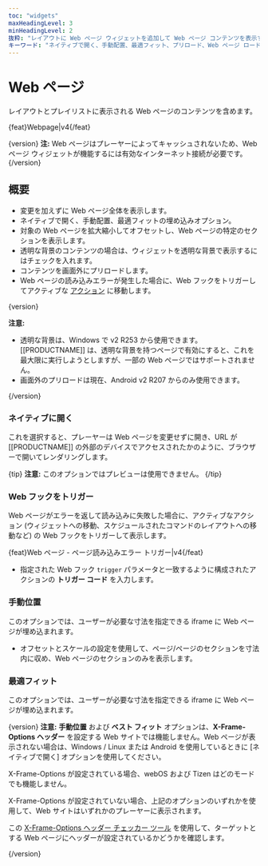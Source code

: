 ```yaml
---
toc: "widgets"
maxHeadingLevel: 3
minHeadingLevel: 2
抜粋: "レイアウトに Web ページ ウィジェットを追加して Web ページ コンテンツを表示する"
キーワード: "ネイティブで開く、手動配置、最適フィット、プリロード、Web ページ ロード エラー"
---
```


# Web ページ

レイアウトとプレイリストに表示される Web ページのコンテンツを含めます。

{feat}Webpage|v4{/feat}

{version}
**注:** Web ページはプレーヤーによってキャッシュされないため、Web ページ ウィジェットが機能するには有効なインターネット接続が必要です。
{/version}

## 概要

- 変更を加えずに Web ページ全体を表示します。
- ネイティブで開く、手動配置、最適フィットの埋め込みオプション。
- 対象の Web ページを拡大縮小してオフセットし、Web ページの特定のセクションを表示します。
- 透明な背景のコンテンツの場合は、ウィジェットを透明な背景で表示するにはチェックを入れます。
- コンテンツを画面外にプリロードします。
- Web ページの読み込みエラーが発生した場合に、Web フックをトリガーしてアクティブな [アクション](layouts_interactive_actions.html) に移動します。

{version}

**注意:**

- 透明な背景は、Windows で v2 R253 から使用できます。[[PRODUCTNAME]] は、透明な背景を持つページで有効にすると、これを最大限に実行しようとしますが、一部の Web ページではサポートされません。
- 画面外のプリロードは現在、Android v2 R207 からのみ使用できます。

{/version}

### ネイティブに開く

これを選択すると、プレーヤーは Web ページを変更せずに開き、URL が [[PRODUCTNAME]] の外部のデバイスでアクセスされたかのように、ブラウザーで開いてレンダリングします。

{tip}
**注意:** このオプションではプレビューは使用できません。
{/tip}

### Web フックをトリガー

Web ページがエラーを返して読み込みに失敗した場合に、アクティブなアクション (ウィジェットへの移動、スケジュールされたコマンドのレイアウトへの移動など) の Web フックをトリガーして表示します。

{feat}Web ページ - ページ読み込みエラー トリガー|v4{/feat}

- 指定された Web フック `trigger` パラメータと一致するように構成されたアクションの **トリガー コード** を入力します。

### 手動位置

このオプションでは、ユーザーが必要な寸法を指定できる iframe に Web ページが埋め込まれます。

- オフセットとスケールの設定を使用して、ページ/ページのセクションを寸法内に収め、Web ページのセクションのみを表示します。

### 最適フィット

このオプションでは、ユーザーが必要な寸法を指定できる iframe に Web ページが埋め込まれます。

{version}
**注意:** **手動位置** および **ベスト フィット** オプションは、**X-Frame-Options ヘッダー** を設定する Web サイトでは機能しません。Web ページが表示されない場合は、Windows / Linux または Android を使用しているときに [ネイティブで開く] オプションを使用してください。

X-Frame-Options が設定されている場合、webOS および Tizen はどのモードでも機能しません。

X-Frame-Options が設定されていない場合、上記のオプションのいずれかを使用して、Web サイトはいずれかのプレーヤーに表示されます。

この [X-Frame-Options ヘッダー チェッカー ツール](https://geekflare.com/tools/x-frame-options-test) を使用して、ターゲットとする Web ページにヘッダーが設定されているかどうかを確認します。

{/version}

